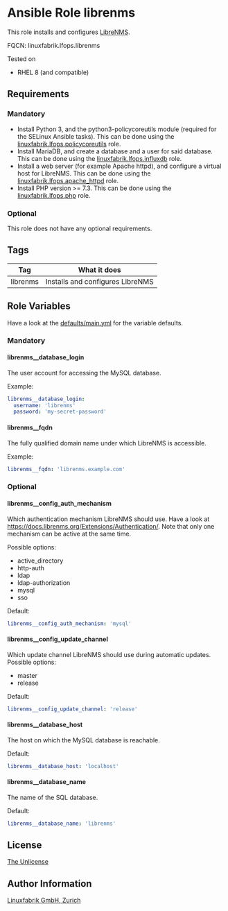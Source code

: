 # Ansible Role librenms

This role installs and configures [LibreNMS](https://www.librenms.org/).

FQCN: linuxfabrik.lfops.librenms

Tested on

* RHEL 8 (and compatible)


## Requirements

### Mandatory

* Install Python 3, and the python3-policycoreutils module (required for the SELinux Ansible tasks). This can be done using the [linuxfabrik.lfops.policycoreutils](https://github.com/Linuxfabrik/lfops/tree/main/roles/policycoreutils) role.
* Install MariaDB, and create a database and a user for said database. This can be done using the [linuxfabrik.lfops.influxdb](https://github.com/Linuxfabrik/lfops/tree/main/roles/influxdb) role.
* Install a web server (for example Apache httpd), and configure a virtual host for LibreNMS. This can be done using the [linuxfabrik.lfops.apache_httpd](https://github.com/Linuxfabrik/lfops/tree/main/roles/apache_httpd) role.
* Install PHP version >= 7.3. This can be done using the [linuxfabrik.lfops.php](https://github.com/Linuxfabrik/lfops/tree/main/roles/php) role.


### Optional

This role does not have any optional requirements.


## Tags

| Tag      | What it does                     |
| ---      | ------------                     |
| librenms | Installs and configures LibreNMS |


## Role Variables

Have a look at the [defaults/main.yml](https://github.com/Linuxfabrik/lfops/blob/main/roles/librenms/defaults/main.yml) for the variable defaults.


### Mandatory


#### librenms__database_login

The user account for accessing the MySQL database.

Example:
```yaml
librenms__database_login:
  username: 'librenms'
  password: 'my-secret-password'
```


#### librenms__fqdn

The fully qualified domain name under which LibreNMS is accessible.

Example:
```yaml
librenms__fqdn: 'librenms.example.com'
```


### Optional

#### librenms__config_auth_mechanism

Which authentication mechanism LibreNMS should use. Have a look at https://docs.librenms.org/Extensions/Authentication/.
Note that only one mechanism can be active at the same time.

Possible options:
* active_directory
* http-auth
* ldap
* ldap-authorization
* mysql
* sso

Default:
```yaml
librenms__config_auth_mechanism: 'mysql'
```


#### librenms__config_update_channel

Which update channel LibreNMS should use during automatic updates. Possible options:

* master
* release

Default:
```yaml
librenms__config_update_channel: 'release'
```


#### librenms__database_host

The host on which the MySQL database is reachable.

Default:
```yaml
librenms__database_host: 'localhost'
```


#### librenms__database_name

The name of the SQL database.

Default:
```yaml
librenms__database_name: 'librenms'
```


## License

[The Unlicense](https://unlicense.org/)


## Author Information

[Linuxfabrik GmbH, Zurich](https://www.linuxfabrik.ch)
